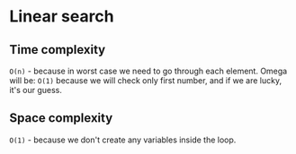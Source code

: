 # Linear search

## Time complexity
`O(n)` - because in worst case we need to go through each element.
Omega will be: `O(1)` because we will check only
first number, and if we are lucky, it's our guess.

## Space complexity
`O(1)` - because we don't create any variables inside the loop.